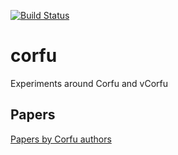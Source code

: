 [![Build Status](https://travis-ci.org/ivanyu/corfu.svg?branch=master)](https://travis-ci.org/ivanyu/corfu)

# corfu
Experiments around Corfu and vCorfu

## Papers

[Papers by Corfu authors](https://github.com/CorfuDB/CorfuDB/wiki/White-papers)
